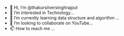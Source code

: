 - 👋 Hi, I’m @thakursilversinghrajput
- 👀 I’m interested in Technology...
- 🌱 I’m currently learning data structure and algorithm ...
- 💞️ I’m looking to collaborate on YouTube...
- 📫 How to reach me ...

<!---
thakursilversinghrajput/thakursilversinghrajput is a ✨ special ✨ repository because its `README.md` (this file) appears on your GitHub profile.
You can click the Preview link to take a look at your changes.
--->
